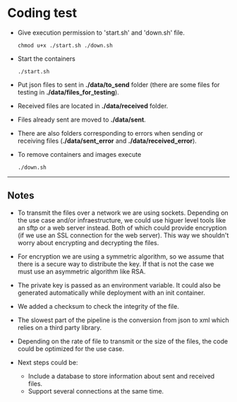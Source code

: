 # Coding test

- Give execution permission to 'start.sh' and 'down.sh' file.

    `chmod u+x ./start.sh ./down.sh`

- Start the containers

    `./start.sh`

- Put json files to sent in **./data/to_send** folder (there are some files for testing in **./data/files_for_testing**).

- Received files are located in **./data/received** folder.

- Files already sent are moved to **./data/sent**.

- There are also folders corresponding to errors when sending or receiving files (**./data/sent_error** and **./data/received_error**).

- To remove containers and images execute

    `./down.sh`

---
## Notes

- To transmit the files over a network we are using sockets. Depending on the use case and/or infraestructure, we could use higuer level tools like an sftp or a web server instead. Both of which could provide encryption (if we use an SSL connection for the web server). This way we shouldn't worry about encrypting and decrypting the files.

- For encryption we are using a symmetric algorithm, so we assume that there is a secure way to distribute the key. If that is not the case we must use an asymmetric algorithm like RSA.

- The private key is passed as an environment variable. It could also be generated automatically while deployment with an init container.

- We added a checksum to check the integrity of the file.

- The slowest part of the pipeline is the conversion from json to xml which 
relies on a third party library.

- Depending on the rate of file to transmit or the size of the files, the code could be optimized for the use case.

- Next steps could be:

	- Include a database to store information about sent and received files.
    - Support several connections at the same time.
